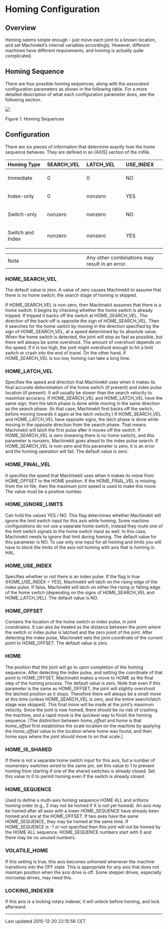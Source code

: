 Homing Configuration
====================

<span id="cha:homing-configuration"></span>

Overview
--------

Homing seems simple enough - just move each joint to a known location, and set Machinekit’s internal variables accordingly. However, different machines have different requirements, and homing is actually quite complicated.

Homing Sequence
---------------

There are four possible homing sequences, along with the associated configuration parameters as shown in the following table. For a more detailed description of what each configuration parameter does, see the following section.

![](images/emc2-motion-homing-diag.png)

Figure 1. Homing Sequences<span id="fig:motion-homing-sequence-diagram"></span>

Configuration
-------------

There are six pieces of information that determine exactly how the home sequence behaves. They are defined in an \[AXIS\] section of the inifile.

<table>
<colgroup>
<col width="25%" />
<col width="25%" />
<col width="25%" />
<col width="25%" />
</colgroup>
<thead>
<tr class="header">
<th align="left">Homing Type</th>
<th align="left">SEARCH_VEL</th>
<th align="left">LATCH_VEL</th>
<th align="left">USE_INDEX</th>
</tr>
</thead>
<tbody>
<tr class="odd">
<td align="left"><p>Immediate</p></td>
<td align="left"><p>0</p></td>
<td align="left"><p>0</p></td>
<td align="left"><p>NO</p></td>
</tr>
<tr class="even">
<td align="left"><p>Index-only</p></td>
<td align="left"><p>0</p></td>
<td align="left"><p>nonzero</p></td>
<td align="left"><p>YES</p></td>
</tr>
<tr class="odd">
<td align="left"><p>Switch-only</p></td>
<td align="left"><p>nonzero</p></td>
<td align="left"><p>nonzero</p></td>
<td align="left"><p>NO</p></td>
</tr>
<tr class="even">
<td align="left"><p>Switch and Index</p></td>
<td align="left"><p>nonzero</p></td>
<td align="left"><p>nonzero</p></td>
<td align="left"><p>YES</p></td>
</tr>
</tbody>
</table>

<table>
<colgroup>
<col width="50%" />
<col width="50%" />
</colgroup>
<tbody>
<tr class="odd">
<td align="left"><div class="title">
Note
</div></td>
<td align="left">Any other combinations may result in an error.</td>
</tr>
</tbody>
</table>

### HOME\_SEARCH\_VEL

The default value is zero. A value of zero causes Machinekit to assume that there is no home switch; the search stage of homing is skipped.

If HOME\_SEARCH\_VEL is non-zero, then Machinekit assumes that there is a home switch. It begins by checking whether the home switch is already tripped. If tripped it backs off the switch at HOME\_SEARCH\_VEL. The direction of the back-off is opposite the sign of HOME\_SEARCH\_VEL. Then it searches for the home switch by moving in the direction specified by the sign of HOME\_SEARCH\_VEL, at a speed determined by its absolute value. When the home switch is detected, the joint will stop as fast as possible, but there will always be some overshoot. The amount of overshoot depends on the speed. If it is too high, the joint might overshoot enough to hit a limit switch or crash into the end of travel. On the other hand, if HOME\_SEARCH\_VEL is too low, homing can take a long time.

### HOME\_LATCH\_VEL

Specifies the speed and direction that Machinekit uses when it makes its final accurate determination of the home switch (if present) and index pulse location (if present). It will usually be slower than the search velocity to maximize accuracy. If HOME\_SEARCH\_VEL and HOME\_LATCH\_VEL have the same sign, then the latch phase is done while moving in the same direction as the search phase. (In that case, Machinekit first backs off the switch, before moving towards it again at the latch velocity.) If HOME\_SEARCH\_VEL and HOME\_LATCH\_VEL have opposite signs, the latch phase is done while moving in the opposite direction from the search phase. That means Machinekit will latch the first pulse after it moves off the switch. If HOME\_SEARCH\_VEL is zero (meaning there is no home switch), and this parameter is nonzero, Machinekit goes ahead to the index pulse search. If HOME\_SEARCH\_VEL is non-zero and this parameter is zero, it is an error and the homing operation will fail. The default value is zero.

### HOME\_FINAL\_VEL

It specifies the speed that Machinekit uses when it makes its move from HOME\_OFFSET to the HOME position. If the HOME\_FINAL\_VEL is missing from the ini file, then the maximum joint speed is used to make this move. The value must be a positive number.

### HOME\_IGNORE\_LIMITS

Can hold the values YES / NO. This flag determines whether Machinekit will ignore the limit switch input for this axis while homing. Some machine configurations do not use a separate home switch, instead they route one of the limit switch signals to the home switch input as well. In this case, Machinekit needs to ignore that limit during homing. The default value for this parameter is NO. To use only one input for all homing and limits you will have to block the limits of the axis not homing with axis that is homing in HAL.

### HOME\_USE\_INDEX

Specifies whether or not there is an index pulse. If the flag is true (HOME\_USE\_INDEX = YES), Machinekit will latch on the rising edge of the index pulse. If false, Machinekit will latch on either the rising or falling edge of the home switch (depending on the signs of HOME\_SEARCH\_VEL and HOME\_LATCH\_VEL). The default value is NO.

### HOME\_OFFSET

Contains the location of the home switch or index pulse, in joint coordinates. It can also be treated as the distance between the point where the switch or index pulse is latched and the zero point of the joint. After detecting the index pulse, Machinekit sets the joint coordinate of the current point to HOME\_OFFSET. The default value is zero.

### HOME

The position that the joint will go to upon completion of the homing sequence. After detecting the index pulse, and setting the coordinate of that point to HOME\_OFFSET, Machinekit makes a move to HOME as the final step of the homing process. The default value is zero. Note that even if this parameter is the same as HOME\_OFFSET, the joint will slightly overshoot the latched position as it stops. Therefore there will always be a small move at this time (unless HOME\_SEARCH\_VEL is zero, and the entire search/latch stage was skipped). This final move will be made at the joint’s maximum velocity. Since the joint is now homed, there should be no risk of crashing the machine, and a rapid move is the quickest way to finish the homing sequence. <span class="footnote">
\[The distinction between *home\_offset* and *home* is that *home\_offset* first establishes the scale location on the machine by applying the *home\_offset* value to the location where home was found, and then *home* says where the joint should move to on that scale.\]
</span>

### HOME\_IS\_SHARED

If there is not a separate home switch input for this axis, but a number of momentary switches wired to the same pin, set this value to 1 to prevent homing from starting if one of the shared switches is already closed. Set this value to 0 to permit homing even if the switch is already closed.

### HOME\_SEQUENCE

Used to define a multi-axis homing sequence HOME ALL and enforce homing order (e.g., Z may not be homed if X is not yet homed). An axis may be homed after all axes with a lower HOME\_SEQUENCE have already been homed and are at the HOME\_OFFSET. If two axes have the same HOME\_SEQUENCE, they may be homed at the same time. If HOME\_SEQUENCE is -1 or not specified then this joint will not be homed by the HOME ALL sequence. HOME\_SEQUENCE numbers start with 0 and there may be no unused numbers.

### VOLATILE\_HOME

If this setting is true, this axis becomes unhomed whenever the machine transitions into the OFF state. This is appropriate for any axis that does not maintain position when the axis drive is off. Some stepper drives, especially microstep drives, may need this.

### LOCKING\_INDEXER

If this axis is a locking rotary indexer, it will unlock before homing, and lock afterward.

------------------------------------------------------------------------

Last updated 2015-12-20 22:15:56 CET


